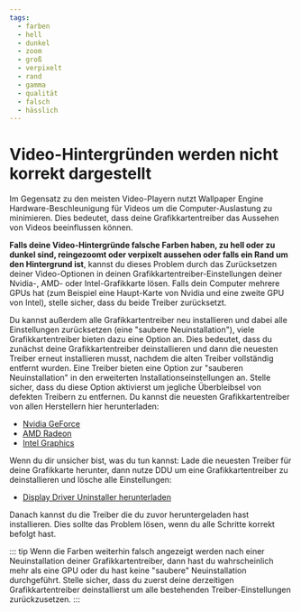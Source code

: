 ```yaml
---
tags:
  - farben
  - hell
  - dunkel
  - zoom
  - groß
  - verpixelt
  - rand
  - gamma
  - qualität
  - falsch
  - hässlich
---
```


# Video-Hintergründen werden nicht korrekt dargestellt

Im Gegensatz zu den meisten Video-Playern nutzt Wallpaper Engine Hardware-Beschleunigung für Videos um die Computer-Auslastung zu minimieren. Dies bedeutet, dass deine Grafikkartentreiber das Aussehen von Videos beeinflussen können.

**Falls deine Video-Hintergründe falsche Farben haben, zu hell oder zu dunkel sind, reingezoomt oder verpixelt aussehen oder falls ein Rand um den Hintergrund ist**, kannst du dieses Problem durch das Zurücksetzen deiner Video-Optionen in deinen Grafikkartentreiber-Einstellungen deiner Nvidia-, AMD- oder Intel-Grafikkarte lösen. Falls dein Computer mehrere GPUs hat (zum Beispiel eine Haupt-Karte von Nvidia und eine zweite GPU von Intel), stelle sicher, dass du beide Treiber zurücksetzt.

Du kannst außerdem alle Grafikkartentreiber neu installieren und dabei alle Einstellungen zurücksetzen (eine "saubere Neuinstallation"), viele Grafikkartentreiber bieten dazu eine Option an. Dies bedeutet, dass du zunächst deine Grafikkartentreiber deinstallieren und dann die neuesten Treiber erneut installieren musst, nachdem die alten Treiber vollständig entfernt wurden. Eine Treiber bieten eine Option zur "sauberen Neuinstallation" in den erweiterten Installationseinstellungen an. Stelle sicher, dass du diese Option aktivierst um jegliche Überbleibsel von defekten Treibern zu entfernen. Du kannst die neuesten Grafikkartentreiber von allen Herstellern hier herunterladen:

* [Nvidia GeForce](https://www.nvidia.com/Download/index.aspx?lang=de-de)
* [AMD Radeon](https://www.amd.com/de/support)
* [Intel Graphics](https://downloadcenter.intel.com/product/80939/Graphics-Drivers)

Wenn du dir unsicher bist, was du tun kannst: Lade die neuesten Treiber für deine Grafikkarte herunter, dann nutze DDU um eine Grafikkartentreiber zu deinstallieren und lösche alle Einstellungen:

* [Display Driver Uninstaller herunterladen](https://www.guru3d.com/files-details/display-driver-uninstaller-download.html)

Danach kannst du die Treiber die du zuvor heruntergeladen hast installieren. Dies sollte das Problem lösen, wenn du alle Schritte korrekt befolgt hast.

::: tip
Wenn die Farben weiterhin falsch angezeigt werden nach einer Neuinstallation deiner Grafikkartentreiber, dann hast du wahrscheinlich mehr als eine GPU oder du hast keine "saubere" Neuinstallation durchgeführt. Stelle sicher, dass du zuerst deine derzeitigen Grafikkartentreiber deinstallierst um alle bestehenden Treiber-Einstellungen zurückzusetzen.
:::